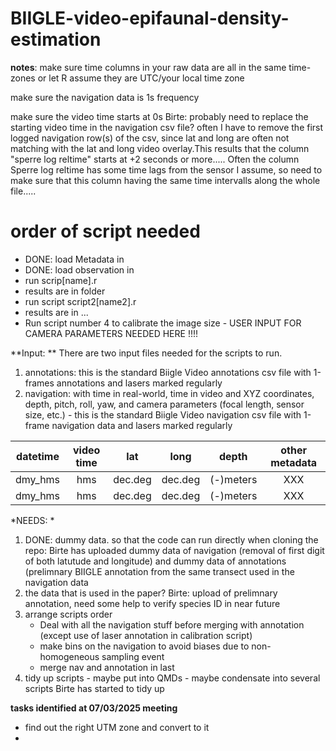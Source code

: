 # BIIGLE-video-epifaunal-density-estimation

**notes**: make sure time columns in your raw data are all in the same time-zones or let R assume they are UTC/your local time zone

make sure the navigation data is 1s frequency 

make sure the video time starts at 0s
Birte: probably need to replace the starting video time in the navigation csv file? often I have to remove the first logged navigation row(s) of the csv, since lat and long are often not matching with the lat and long video overlay.This results that the column "sperre log reltime" starts at +2 seconds or more.....
Often the column Sperre log reltime has some time lags from the sensor I assume, so need to make sure that this column having the same time intervalls along the whole file..... 
# order of script needed 
- DONE: load Metadata in
- DONE: load observation in
- run scrip[name].r
- results are in folder
- run script script2[name2].r
- results are in ...
- Run script number 4 to calibrate the image size - USER INPUT FOR CAMERA PARAMETERS NEEDED HERE !!!! 


**Input: ** There are two input files needed for the scripts to run.
1) annotations: this is the standard Biigle Video annotations csv file with 1-frames annotations and lasers marked regularly
2) navigation: with time in real-world, time in video and XYZ coordinates, depth, pitch, roll, yaw, and camera parameters (focal length, sensor size, etc.) - this is the standard Biigle Video navigation csv file with 1-frame navigation data and lasers marked regularly

|  datetime| video time | lat | long | depth | other metadata |
| :---: | :---: | :---: | :---: | :---: | :---: |
| dmy_hms | hms | dec.deg | dec.deg | (-)meters | XXX |
| dmy_hms | hms | dec.deg | dec.deg | (-)meters | XXX | 





*NEEDS: *
1) DONE: dummy data. so that the code can run directly when cloning the repo: Birte has uploaded dummy data of navigation (removal of first digit of both latutude and longitude) and dummy data of annotations (prelimnary BIIGLE annotation from the same transect used in the navigation data 
2) the data that is used in the paper? Birte: upload of prelimnary annotation, need some help to verify species ID in near future
3) arrange scripts order 
    - Deal with all the navigation stuff before merging with annotation (except use of laser annotation in calibration script)
    - make bins on the navigation to avoid biases due to non-homogeneous sampling event
    - merge nav and annotation in last
4) tidy up scripts - maybe put into QMDs - maybe condensate into several scripts Birte has started to tidy up 

**tasks identified at 07/03/2025 meeting**

- find out the right UTM zone and convert to it
- 
